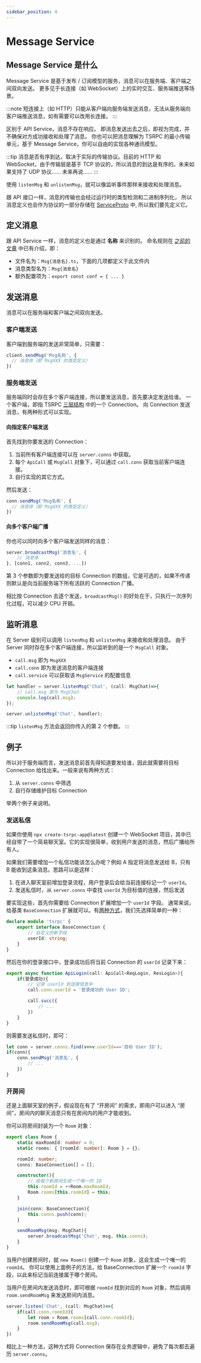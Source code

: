 ```yaml
---
sidebar_position: 4
---
```


# Message Service

## Message Service 是什么
Message Service 是基于发布 / 订阅模型的服务，消息可以在服务端、客户端之间双向发送。
更多见于长连接（如 WebSocket）上的实时交互、服务端推送等场景。

:::note
短连接上（如 HTTP）只能从客户端向服务端发送消息，无法从服务端向客户端推送消息，如有需要可以改用长连接。
:::

区别于 API Service，消息不存在响应。
即消息发送出去之后，即视为完成，并不确保对方成功接收和处理了消息。
你也可以把消息理解为 TSRPC 的最小传输单元，基于 Message Service，你可以自由的实现各种通讯模型。

:::tip
消息是否有序到达，取决于实际的传输协议。目前的 HTTP 和 WebSocket，由于传输层是基于 TCP 协议的，所以消息的到达是有序的。未来如果支持了 UDP 协议…… 未来再说……
:::

使用 `listenMsg` 和 `unlistenMsg`，就可以像监听事件那样来接收和处理消息。

跟 API 接口一样，消息的传输也会经过运行时的类型检测和二进制序列化，
所以消息定义也会作为协议的一部分存储在 [ServiceProto](service-proto#serviceproto) 中, 所以我们要先定义它。

## 定义消息
跟 API Service 一样，消息的定义也是通过 **名称** 来识别的。
命名规则在 [之前的文章](service-proto#定义规则) 中已有介绍，即：

- 文件名为：`Msg{消息名}.ts`，下面的几项都定义于此文件内
- 消息类型名为：`Msg{消息名}`
- 额外配置项为：`export const conf = { ... }`

## 发送消息

消息可以在服务端和客户端之间双向发送。

### 客户端发送
客户端到服务端的发送非常简单，只需要：
```ts
client.sendMsg('Msg名称', {
  // 消息体（即 MsgXXX 的类型定义）
})
```

### 服务端发送

服务端同时会存在多个客户端连接，所以要发送消息，首先要决定发送给谁。
一个客户端，即指 TSRPC [三层结构](structure#协议无关的三层架构) 中的一个 Connection。
向 Connection 发送消息，有两种形式可以实现。

#### 向指定客户端发送
首先找到你要发送的 Connection：

1. 当前所有客户端连接可以在 `server.conns` 中获取。
2. 每个 `ApiCall` 或 `MsgCall` 对象下，可以通过 `call.conn` 获取当前客户端连接。
3. 自行实现的其它方式。

然后发送：
```ts
conn.sendMsg('Msg名称', {
  // 消息体（即 MsgXXX 的类型定义）
})
```

#### 向多个客户端广播

你也可以同时向多个客户端发送同样的消息：
```ts
server.broadcastMsg('消息名', {
    // 消息体
}, [conn1, conn2, conn3, ...])
```

第 3 个参数即为要发送给的目标 Connection 的数组，它是可选的，如果不传递则默认是向当前服务端下所有活跃的 Connection 广播。

相比按 Connection 去逐个发送，`broadcastMsg()` 的好处在于，只执行一次序列化过程，可以减少 CPU 开销。

## 监听消息

在 Server 级别可以调用 `listenMsg` 和 `unlistenMsg` 来接收和处理消息。
由于 Server 同时存在多个客户端连接，所以监听到的是一个 `MsgCall` 对象。

- `call.msg` 即为 `MsgXXX`
- `call.conn` 即为发送消息的客户端连接
- `call.service` 可以获取该 `MsgService` 的配置信息

```ts
let handler = server.listenMsg('Chat', (call: MsgChat)=>{
    // call.msg 即为 MsgChat
    console.log(call.msg);
});

server.unlistenMsg('Chat', handler);
```

:::tip
`listenMsg` 方法会返回你传入的第 2 个参数。
:::

## 例子

所以对于服务端而言，发送消息前首先得知道要发给谁，因此就需要将目标 Connection 给找出来。一般来说有两种方式：

1. 从 `server.conns` 中筛选
2. 自行存储维护目标 Connection

举两个例子来说明。

### 发送私信

如果你使用 `npx create-tsrpc-app@latest` 创建一个 WebSocket 项目，其中已经自带了一个简易聊天室。它的实现很简单，收到用户发送的消息，然后广播给所有人。

如果我们需要增加一个私信功能该怎么办呢？例如 A 指定将消息发送给 B，只有 B 能收到这条消息。思路可以是这样：

1. 在进入聊天室前增加登录流程，用户登录后会给当前连接标记一个 `userId`。
2. 发送私信时，从 `server.conns` 中查找 `userId` 为目标值的连接，然后发送

要实现这些，首先你需要给 Connection 扩展增加一个 `userId` 字段。
通常来说，给基类 `BaseConnection` 扩展就可以。有[两种方式](../flow/flow#%E7%B1%BB%E5%9E%8B%E6%89%A9%E5%B1%95)，我们先选择简单的一种：

```ts
declare module 'tsrpc' {
    export interface BaseConnection {
        // 自定义的新字段
        userId: string;
    }
}
```

然后在你的登录接口中，登录成功后将当前 Connection 的 `userId` 记录下来：
```ts
export async function ApiLogin(call: ApiCall<ReqLogin, ResLogin>){
    if(登录成功){
        // 记录 userId 到连接信息中
        call.conn.userId = '登录成功的 User ID';

        call.succ({
            // ...
        })
    }
}
```

则需要发送私信时，即可：
```ts
let conn = server.conns.find(v=>v.userId==='目标 User ID');
if(conn){
    conn.sendMsg('消息名', {
        // ...
    })
}
```

### 开房间

还是上面聊天室的例子，假设现在有了 “开房间” 的需求，即用户可以进入 “房间”，房间内的聊天消息只有在房间内的用户才能收到。

你可以将房间封装为一个 `Room` 对象：
```ts
export class Room {
    static maxRoomId: number = 0;
    static rooms: { [roomId: number]: Room } = {};

    roomId: number;
    conns: BaseConnection[] = [];

    constructor(){
        // 给每个新房间生成一个唯一的 ID
        this.roomId = ++Room.maxRoomId;
        Room.rooms[this.roomId] = this;
    }

    join(conn: BaseConnection){
        this.conns.push(conn);
    }

    sendRoomMsg(msg: MsgChat){
        server.broadcastMsg('Chat', msg, this.conns);
    }
}
```

当用户创建房间时，就 `new Room()` 创建一个 `Room` 对象，这会生成一个唯一的 `roomId`。
你可以使用上面例子的方法，给 BaseConnection 扩展一个 `roomId` 字段，以此来标记当前连接属于哪个房间。

当用户在房间内发送消息时，即可根据 `roomId` 找到对应的 `Room` 对象，然后调用 `room.sendRoomMsg` 来发送房间内消息。

```ts
server.listen('Chat', (call: MsgChat)=>{
    if(call.conn.roomId){
        let room = Room.rooms[call.conn.roomId];
        room.sendRoomMsg(call.msg);
    }
})
```

相比上一种方法，这种方式将 Connection 保存在业务逻辑中，避免了每次都去遍历 `server.conns`。